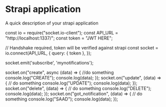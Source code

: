 # Strapi application

A quick description of your strapi application

const io = require("socket.io-client");
const API_URL = "http://localhost:1337/";
const token = "JWT HERE";

// Handshake required, token will be verified against strapi
const socket = io.connect(API_URL, {
    query: { token },
});

socket.emit('subscribe', 'mynotifications');

socket.on("create", async (data) => {
    //do something
    console.log("CREATE");
    console.log(data);
});
socket.on("update", (data) => {
    // do something
    console.log("UPDATE");
    console.log(data);
});
socket.on("delete", (data) => {
    // do something
    console.log("DELETE");
    console.log(data);
});
socket.on("got_notification", (data) => {
    // do something
    console.log("SAAD");
    console.log(data);
});